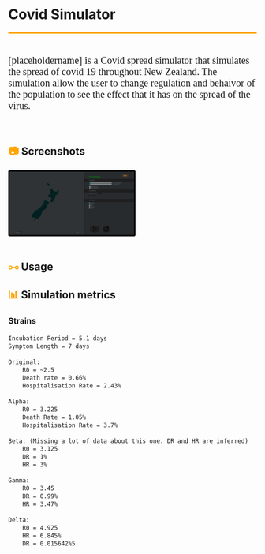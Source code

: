 # Covid Simulator
<div id="underline"></div>

<p id = "description">
<br>
[placeholdername] is a Covid spread simulator that simulates the spread of covid 19 throughout New Zealand. The simulation allow the user to change regulation and behaivor of the population to see the effect that it has on the spread of the virus. 
</p>
<br>

## <span id = "icon">&#128247;</span> Screenshots

<div id = "screenshots">
<div id="slideshow">
<img src="img\Covidsimwebsite.PNG" alt="Description for image" width = "50%" id = "image1">
</div>
</div>
<br>

## <span id="icon">&#10719;</span> Usage

## <span id = "icon">&#128202;</span> Simulation metrics 

### Strains

```
Incubation Period = 5.1 days
Symptom Length = 7 days

Original:
    R0 = ~2.5
    Death rate = 0.66%
    Hospitalisation Rate = 2.43%

Alpha:
    R0 = 3.225
    Death Rate = 1.05%
    Hospitalisation Rate = 3.7%

Beta: (Missing a lot of data about this one. DR and HR are inferred)
    R0 = 3.125
    DR = 1%
    HR = 3%

Gamma:
    R0 = 3.45
    DR = 0.99%
    HR = 3.47%

Delta:
    R0 = 4.925
    HR = 6.845%
    DR = 0.015642%5
```



<sub>
<details>
  <summary id = "css">CSS is disabled in this preview</summary>
  <link href='https://fonts.googleapis.com/css?family=Nunito' rel='stylesheet'>
<style>
#css{
    color: rgba(0,0,0,0.0);
    display: none;
}
#underline {
    background-color: orange;
    height: 3px
}
#description {
    font-family: 'Nunito';font-size: 20px;
}
#icon {
    color: orange;
}
#image1 {
    border-radius: 3px;
    border: 3px solid black
}
#image1:hover {
    transition: all .2s ease-in-out;
    transform: scale(1.05)
}
#text-line {
    transition: all .2s ease-in-out;
    transform: scale(1.05)
}
</style>
</details>
</sub>